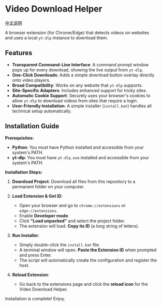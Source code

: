 # Video Download Helper

[中文说明](README.zh-CN.md)

A browser extension (for Chrome/Edge) that detects videos on websites and uses a local `yt-dlp` instance to download them.

## Features

- **Transparent Command-Line Interface**: A command prompt window pops up for every download, showing the live output from `yt-dlp`.
- **One-Click Downloads**: Adds a simple download button overlay directly onto video players.
- **Broad Compatibility**: Works on any website that `yt-dlp` supports.
- **Site-Specific Adapters**: Includes enhanced support for tricky sites.
- **Automatic Cookie Support**: Securely uses your browser's cookies to allow `yt-dlp` to download videos from sites that require a login.
- **User-Friendly Installation**: A simple installer (`install.bat`) handles all technical setup automatically.

## Installation Guide

**Prerequisites:**

- **Python**: You must have Python installed and accessible from your system's PATH.
- **yt-dlp**: You must have `yt-dlp.exe` installed and accessible from your system's PATH.

**Installation Steps:**

1.  **Download Project**: Download all files from this repository to a permanent folder on your computer.

2.  **Load Extension & Get ID**:
    - Open your browser and go to `chrome://extensions` or `edge://extensions`.
    - Enable **Developer mode**.
    - Click **"Load unpacked"** and select the project folder.
    - The extension will load. **Copy its ID** (a long string of letters).

3.  **Run Installer**:
    - Simply double-click the `install.bat` file.
    - A terminal window will open. **Paste the Extension ID** when prompted and press Enter.
    - The script will automatically create the configuration and register the host.

4.  **Reload Extension**:
    - Go back to the extensions page and click the **reload icon** for the Video Download Helper.

Installation is complete! Enjoy.
